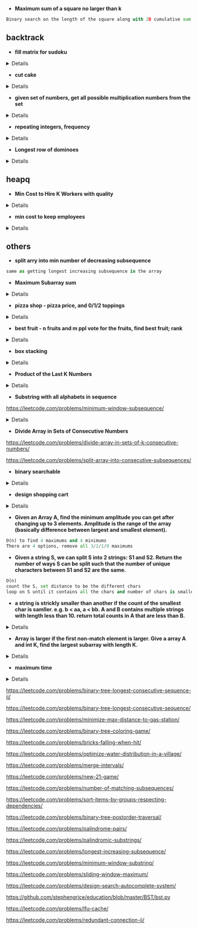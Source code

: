 * **Maximum sum of a square no larger than k**

```python
Binary search on the length of the square along with 2D cumulative sum
```

## backtrack

* **fill matrix for sudoku**
<details>

```python
def myrow(pos, n):
    # Returns a list of indices of all elements in the row containing position
    output = []
    pos = pos % n
    return list(range(pos,n**2,n))
    
def mycol(pos, n):
    # Returns a list of indices of all elements in the column containing position
    output = []
    pos = (pos // n)*n
    return list(range(pos, pos +n))

def top_diagonal(n):
    # Returns a list of indices of all elements in the top left to bottom right diagonal
    return [i*n + i for i in range(n)]

def other_diagonal(n):
    # Returns a list of indices of all elements in top right to bottom left diagonal
    return [i*n + n - i - 1 for i in range(n)]

def issafe(board, pos, x, n):
    # Returns True if x can be placed on the board
    global global_sum
    if(board[pos] is not None):
        return False
    if(x in board):
        return False
    if(pos == myrow(pos, n)[-1]):
        if(x + sum([board[r] for r in myrow(pos, n)[:-1]]) != global_sum):
            return False
    if(pos == mycol(pos, n)[-1]):
        if(x + sum([board[r] for r in mycol(pos, n)[:-1]]) != global_sum):
            return False
    if(pos == top_diagonal(n)[-1]):
        if(x + sum([board[r] for r in top_diagonal(n)[:-1]]) != global_sum):
            return False
    if(pos == other_diagonal(n)[-1]):
        if(x + sum([board[r] for r in other_diagonal(n)[:-1]]) != global_sum):
            return False
    return True

def fill(board, pos, n):
    #Backtracking through the board
    if(pos >= n**2):
        return True
    for num in range(1, n**2+1):
        if(issafe(board, pos, num, n)):
            board[pos] = num
            if(fill(board, pos+1, n)):
                return True
            else:
                board[pos] = None
    return False

n = 3
global_sum = n*(n**2+1)/2
board = [None]*(n**2)
val = fill(board, 0, n)
output = []
for i in range(n):
    output.append(board[i*n:i*n+n])
print(output)
print(val)
```
</details>

* **cut cake**
<details>

```Java
// Complexity O((H*W*K)*(H+W))
int main() {
    int H = 10;
    int W = 10;
    int k = 5;
    vector<vector<char>> cake = {
        {'v', 'v', 'v', 'v', 'v', 'v', 'v', 'v', 'v', 'v'},
        {'v', 'v', 'v', 'v', 'v', 'v', 'v', 'v', 'v', 'v'},
        {'v', 'v', 'v', 'v', 'v', 'v', 'v', 'v', 'v', 'v'},
        {'v', 'v', 'v', 'v', 'v', 'v', 'v', 'v', 'v', 'v'},
        {'v', 'v', 'v', 'v', 'v', 'v', 'v', 'v', 'v', 'v'},
        {'v', 'v', 'v', 'v', 'v', 'v', 'v', 'v', 'v', 'v'},
        {'v', 'v', 'v', 'v', 'v', 'v', 'v', 'v', 'v', 'v'},
        {'v', 'v', 'v', 'v', 'v', 'v', 'v', 'v', 'v', 'v'},
        {'v', 'v', 'v', 'v', 'v', 'v', 'v', 'v', 'v', 'v'},
        {'v', 'v', 'v', 'v', 'v', 'v', 'v', 'v', 'v', 'v'}
    };
    
    vector<vector<int>> staw(H+1, vector<int>(W+1, 0));
    
    staw[H-1][W-1] = (cake[H-1][W-1] == 'v') ? 1 : 0;
    
    for(int i = H-1;i>=0;i--) {
        for(int j = W-1;j>=0;j--) {
            if (i == H-1 && j == W-1) {
                staw[H-1][W-1] = (cake[H-1][W-1] == 'v') ? 1 : 0;
            } else if (i == H-1) {
                staw[i][j] = (cake[i][j] == 'v' ? 1 : 0) + staw[i][j+1];
            } else if (j == W-1) {
                staw[i][j] = (cake[i][j] == 'v' ? 1 : 0) + staw[i+1][j];
            } else {
                staw[i][j] = (cake[i][j] == 'v' ? 1 : 0) + staw[i+1][j] + staw[i][j+1] - staw[i+1][j+1];
            }
        }
    }
    
    vector<vector<vector<int>>> dp(H+1, vector<vector<int>>(W+1, vector<int>(k+1, 0)));
    
    
    for(int i = H-1;i>=0;i--) {
        for(int j = W-1;j>=0;j--) {
            dp[i][j][0] = 0;
            dp[i][j][1] = ((staw[i][j] > 0) ? 1 : 0);
            if (i == H-1 && j == W-1) {
                continue;
            }
            for(int cuts = 2;cuts <= k; cuts++) {
                int curr = staw[i][j];
                for(int row = i;row < H-1;row++) {
                    if (staw[row+1][j] < curr){
                        dp[i][j][cuts] += dp[row+1][j][cuts-1];
                    }
                }
                // Cutting Ways vertically
                for(int col = j;col < W-1;col++) {
                    if (staw[i][col+1] < curr){
                        dp[i][j][cuts] += dp[i][col+1][cuts-1];
                    }
                }
            }
        }
    }
    
    cout<<dp[0][0][k];
}
```
</details>

* **given set of numbers, get all possible multiplication numbers from the set**
<details>

```java
vector<int> Get(vector<int> A) {
  vector<int> ans{1};
  for (int i = 0; i < A.size(); ++i) {
    int size = ans.size();
    for (int j = 0; j < size; ++j) {
      ans.emplace_back(A[i] * ans[j]);
    }
  }

  return ans;
}
```
</details>

* **repeating integers, frequency**
<details>

```python
def hasRepeats(nums, repeats):

    histogram = {}
    for num in nums:
        if num not in histogram:
            histogram[num] = 0
        
        histogram[num] += 1
    
    budget = list(histogram.values())

    def helper(budget,costs):

        if len(costs) == 0:
            return True

        c = costs.pop()
        result = False
        for i in range(len(budget)):
            if budget[i] < c:
                continue
            
            budget[i] -= c
            result = result or helper(budget,costs)
            if result:
                return True
            budget[i] += c
        
        return result
    
    return helper(budget,repeats)
```
</details>

* **Longest row of dominoes**
<details>

```python
def solution(dominoes):
    def helper(dominoes, sol):
        nonlocal res
        if len(sol) > len(res):
            res = sol[:]

        for i in range(len(dominoes)):
            if not sol or sol[-1][1] == dominoes[i][0]:
                sol.append(dominoes[i])
                new_dominoes = dominoes[:i] + dominoes[i+1:]
                helper(new_dominoes, sol)
                sol.pop()

    res = []
    helper(dominoes, [])
    return res
```
</details>


## heapq

* **Min Cost to Hire K Workers with quality**
<details>

```python
def mincostToHireWorkers(quality, wage, K):
    workers = sorted((w/q, q)
                        for q, w in zip(quality, wage))

    ans = float('inf')
    pool = []
    sumq = 0
    for ratio, q in workers:
        heapq.heappush(pool, -q)
        sumq += q

        if len(pool) > K:
            sumq += heapq.heappop(pool)

        if len(pool) == K:
            ans = min(ans, ratio * sumq)

    return float(ans)
```
</details>

* **min cost to keep employees**
<details>

```python
def solver(cost,salary,severance,nums):
    dp = {0:0}
    for req in nums:
        tmp = collections.defaultdict(lambda: float('inf'))
        for key in dp:
            if key >= req:
                for i in range(req,key+1):
                    tmp[i] = min(tmp[i],dp[key]+i*salary+(key-i)*severance)
            else:  tmp[req] = min(tmp[req],dp[key]+req*salary+(req-key)*cost)
        dp = tmp
    return min(dp.values())
```
</details>

## others

* **split arry into min number of decreasing subsequence**
```python
same as getting longest increasing subsequence in the array
```

* **Maximum Subarray sum**
<details>

```python
def maxSubArray(nums):
    curr = nums[0]
    res = nums[0]
    for i in range(1, len(nums)):
        curr = max(nums[i], nums[i]+curr)
        res = max(res, curr)
    return res

# divide and conquer
def cross_sum(nums, left, right, p): 
        if left == right:
            return nums[left]

        left_subsum = float('-inf')
        curr_sum = 0
        for i in range(p, left - 1, -1):
            curr_sum += nums[i]
            left_subsum = max(left_subsum, curr_sum)

        right_subsum = float('-inf')
        curr_sum = 0
        for i in range(p + 1, right + 1):
            curr_sum += nums[i]
            right_subsum = max(right_subsum, curr_sum)

        return left_subsum + right_subsum   

def helper(nums, left, right): 
    if left == right:
        return nums[left]
    
    p = (left + right) // 2
        
    left_sum = helper(nums, left, p)
    right_sum = helper(nums, p + 1, right)
    cross_sum = cross_sum(nums, left, right, p)
    
    return max(left_sum, right_sum, cross_sum)
    
def maxSubArray(nums):
    return helper(nums, 0, len(nums) - 1)
```
</details>

* **pizza shop - pizza price, and 0/1/2 toppings**
<details>

```python
def closestPrice(pizzas, toppings, x):
    import bisect
    closest = float('inf')
    new_toppings = [0]
# Generate combinations for 0, 1, and 2 toppings
    for i in range(len(toppings)):
        new_toppings.append(toppings[i])
        for j in range(i+1, len(toppings)):
            new_toppings.append(toppings[i] + toppings[j])
    new_toppings.sort()
    for pizza in pizzas:
        idx = bisect.bisect_left(new_toppings, x - pizza)
        for j in range(idx-1, idx+2):
            if 0 <= j < len(new_toppings):
                diff = abs(pizza + new_toppings[j] - x)
                if diff == abs(closest - x):
                    closest = min(closest, pizza + new_toppings[j]) # When two are equal, take the lowest one according to example 3
                elif diff < abs(closest - x):
                    closest = pizza + new_toppings[j]
    return closest
```
</details>

* **best fruit - n fruits and m ppl vote for the fruits, find best fruit; rank**
<details>

```python
# O(n*(m+n))
from collections import defaultdict
import math

def solve(N, M, A):
    favorites = [row[::-1] for row in A]
    remaining = set(range(1, N + 1))

    for r in range(N - 1):
        candidate_votes = {num: 0 for num in remaining}

        for row in favorites:
            while row[-1] not in remaining:
                row.pop()

            candidate_votes[row[-1]] += 1

        eliminate_num = -1
        eliminate_votes = math.inf

        for num, votes in candidate_votes.items():
            if votes < eliminate_votes or (
                votes == eliminate_votes and num < eliminate_num
            ):
                eliminate_num, eliminate_votes = num, votes

        remaining.discard(eliminate_num)

    return remaining.pop()
```

```python
def rankTeams(votes):
    n = len(votes[0])
    t = list(votes[0])
    d = collections.defaultdict(lambda:[0]*n)
    for i in votes:
        for j in range(n):
            d[i[j]][j] += 1
    t.sort(key=lambda x: [-i for i in d[x]] + [x])
    return "".join(t)
```
</details>

* **box stacking**
<details>

```Java
private static int solve1(int[][] nums) {
	Arrays.sort(nums, (a, b) -> a[0] == b[0] ? a[1] == b[1] ? a[2] - b[2] : a[1] - b[1] : a[0] - b[0]);
	int res = 0;
	int dp[] = new int[nums.length];
	for (int i = 0; i < nums.length; i++) {
		dp[i] = 1;
		for (int j = 0; j < i; j++) {
			if (nums[j][0] < nums[i][0] && nums[j][1] < nums[i][1] && nums[j][2] < nums[i][2])
				dp[i] = Math.max(dp[i], dp[j] + 1);
		}
		res = Math.max(dp[i], res);
	}
	return res;
}
```
</details>

* **Product of the Last K Numbers**
<details>

```python
class ProductOfNumbers:
    def __init__(self):
        self.product_table = [1]
        
    def add(self, num):
        if num != 0:
            self.product_table.append( num * self.product_table[-1] )
        else:
            self.product_table = [1]
            
    def getProduct(self, k):
        if k >= len( self.product_table ):
            return 0
        else:
            return self.product_table[-1] // self.product_table[-(k+1)]
```

```java
public class SlidingWindow {
    private LinkedList<Integer> storage;
    private int size;
    private int numZeros;
    private Integer product;

    public SlidingWindow(int k) {
        storage = new LinkedList<Integer>();
        size = k;
        product = new Integer(1);
    }

    public void add(int val) {
        if (size < 1) {
            return;
        }
        if (storage.size() >= size) {
            int divisor = storage.pollFirst();
            if (divisor == 0) {
                --numZeros;
            } else {
                product /= divisor;
            }
        }
        if (val == 0) {
            ++numZeros;
        } else {
            product *= val;
        }
        storage.addLast(val);
    }

    public int getProduct() {
        if (size == 0 || numZeros > 0) {
            return 0;
        }
        return product;
    }
}
```
</details>

* **Substring with all alphabets in sequence**

https://leetcode.com/problems/minimum-window-subsequence/

<details>

```java
class ShortestOrderSeq {
    public String shortestSeq(String s) {
        int[] alphabet = new int[26];
        for (int i=0; i<26; i++) alphabet[i] = -1;

        int start = 0; int end = Integer.MAX_VALUE;
        for (int i=0; i<s.length(); i++) {
            int ch = s.charAt(i) - 'a';

            if (ch < 0 || ch > 25) continue;

            if (ch == 25 && alphabet[24] != -1 && i+1-alphabet[24] < end-start) {
                start = alphabet[24]; end = i+1;
            }

           // if char is 'a' assign alphabet[0] with new position value
           // else assigning alphabet[ch] as alphabet[ch-1] ensures that alphabets are in proper sequence
            alphabet[ch] = (ch == 0) ? i : alphabet[ch-1];
        }

        return end==Integer.MAX_VALUE ? "" : s.substring(start, end);
    }

    public static void main(String[] args) {
        Scanner sc = new Scanner(System.in);
        String s = sc.nextLine();
        System.out.println(new ShortestOrderSeq().shortestSeq(s));
    }
}
```
</details>

* **Divide Array in Sets of Consecutive Numbers**

https://leetcode.com/problems/divide-array-in-sets-of-k-consecutive-numbers/

https://leetcode.com/problems/split-array-into-consecutive-subsequences/

* **binary searchable**
<details>

```python
def bs(arr):
    res = [False] * len(arr)
    def helper(left, right, upper, lower):
        if left <= right:
            mid = left + (right - left) // 2
            if arr[mid] > lower and arr[mid] < upper:
                res[mid] = True

            if left < right:
                helper(mid+1, right, upper, max(lower, arr[mid]))
                helper(left, mid-1, min(upper, arr[mid]), lower)
                
    helper(0, len(arr)-1, float('inf'), float('-inf'))
    
    return res
```
</details>

* **design shopping cart**
<details>

```java
public class ShoppingCart {
	// map1: offerID: prodID, price
    // map2: prodID: price, offerID (BST)
	public void addOffer(productID, offerID, price) {
	}

	public void removeOffer(offerID) {
	}

	public long getClosestOffer(productID, price) {
	}

}
```
</details>

* **Given an Array A, find the minimum amplitude you can get after changing up to 3 elements. Amplitude is the range of the array (basically difference between largest and smallest element).**

```python
O(n) to find 4 maximums and 4 minimums
There are 4 options, remove all 3/2/1/0 maximums
```

* **Given a string S, we can split S into 2 strings: S1 and S2. Return the number of ways S can be split such that the number of unique characters between S1 and S2 are the same.**

```python
O(n)
count the S, set distance to be the different chars
loop on S until it contains all the chars and number of chars is smaller than total count
```

* **a string is strickly smaller than another if the count of the smallest char is samller. e.g. b < aa, a < bb. A and B contains multiple strings with length less than 10. return total counts in A that are less than B.**
<details>

```python
def solve(A, B):
    wordsA = A.split(",")
    wordsB = B.split(",")
    freqCounter = [0] * 11
    
    for w in wordsA:
        minFreq = w.count(min(w))
        freqCounter[minFreq] += 1
    
    toReturn = []
    for w in wordsB:
        minFreq = w.count(min(w))
        toReturn.append(sum(freqCounter[:minFreq]))
    
    return toReturn
```
</details>

* **Array is larger if the first non-match element is larger. Give a array A and int K, find the largest subarray with length K.**
<details>

```python
# for unique values:
def largest_subarray(a, k):
    first_idx = 0
    for x in range(1, len(a) - k + 1):
        if a[first_idx] < a[x]:
            first_idx = x

    return a[first_idx:first_idx+k]

# non unique values
def largest_subarray(a, k):
    first_idx = 0
    for x in range(1, len(a) - k + 1):
        for i in range(k):
            if a[first_idx + i] < a[x + i]:
                first_idx = x
                break
            elif a[first_idx + i] > a[x + i]:
                break

    return a[first_idx:first_idx+k]
```
</details>

* **maximum time**
<details>

```python
def giveMeMaxTime(time):
    time = list(time)

    if time[0] == '?':
        if time[1] <= '3' or time[1] == '?':
            time[0] = '2'
        else:
            time[0] = '1'

    time[1] == '?':
        if time[0] == '2':
            time[1] = '3'
        else:
            time[1] = '9'

    if time[3] == '?':
        time[3] = '5'
    if time[4] == '?':
        time[4] = '9'

    return "".join(time)
```
</details>










https://leetcode.com/problems/binary-tree-longest-consecutive-sequence-ii/

https://leetcode.com/problems/binary-tree-longest-consecutive-sequence/

https://leetcode.com/problems/minimize-max-distance-to-gas-station/

https://leetcode.com/problems/binary-tree-coloring-game/

https://leetcode.com/problems/bricks-falling-when-hit/

https://leetcode.com/problems/optimize-water-distribution-in-a-village/

https://leetcode.com/problems/merge-intervals/

https://leetcode.com/problems/new-21-game/

https://leetcode.com/problems/number-of-matching-subsequences/

https://leetcode.com/problems/sort-items-by-groups-respecting-dependencies/


https://leetcode.com/problems/binary-tree-postorder-traversal/

https://leetcode.com/problems/palindrome-pairs/

https://leetcode.com/problems/palindromic-substrings/

https://leetcode.com/problems/longest-increasing-subsequence/

https://leetcode.com/problems/minimum-window-substring/

https://leetcode.com/problems/sliding-window-maximum/

https://leetcode.com/problems/design-search-autocomplete-system/

https://github.com/stephengrice/education/blob/master/BST/bst.py

https://leetcode.com/problems/lfu-cache/

https://leetcode.com/problems/redundant-connection-ii/